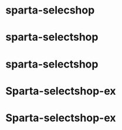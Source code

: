 # sparta-selecshop
# sparta-selectshop
# sparta-selectshop
# Sparta-selectshop-ex
# Sparta-selectshop-ex
